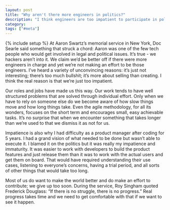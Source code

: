 ```yaml
---
layout: post
title: "Why aren't there more engineers in politics?"
description: "I think engineers are too impatient to participate in politics and give up too easily. Society even encourages this."
category:
tags: ["#meta"]
---
```

{% include setup %}
At Aaron Swartz’s memorial service in New York, Doc Searle said something that struck a chord: Aaron was one of the few tech people who would get involved in legal and political issues. It’s true - we hackers aren’t into it. We claim we’d be better off if there were more engineers in charge and yet we’re not making an effort to be those engineers. I’ve heard a variety of unconvincing reasons: it’s just not interesting; there’s too much bullshit; it’s more about selling than creating. I think the real reason is that we’re just too impatient.

Our roles and jobs have made us this way. Our work tends to have well structured problems that are solved through individual effort. Only when we have to rely on someone else do we become aware of how slow things move and how long things take. Even the agile methodology, for all its wonders, focuses on the short term and encourages small, easy achievable tasks. It’s no surprise that when we encounter something that takes longer than we’re used to that we dismiss it as not for us.

Impatience is also why I had difficulty as a product manager after coding for 5 years. I had a grand vision of what needed to be done but wasn’t able to execute it. I blamed it on the politics but it was really my impatience and immaturity. It was easier to work with developers to build the product features and just release them than it was to work with the actual users and get them on board. That would have required understanding their use cases, listening to everyone’s concerns, having a trial period, and all sorts of other things that would take too long.

Most of us do want to make the world better and do make an effort to contribute; we give up too soon. During the service, Roy Singham quoted Frederick Douglass:  “If there is no struggle, there is no progress.” Real progress takes time and we need to get comfortable with that if we want to see it happen.